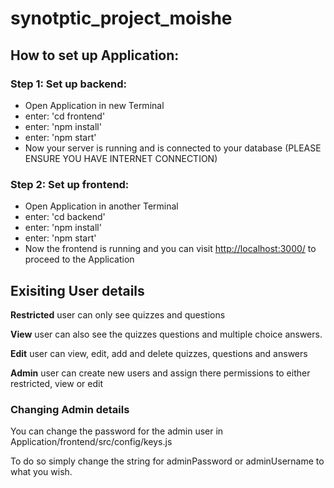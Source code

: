 # synotptic_project_moishe
## How to set up Application:

### Step 1: Set up backend:
-   Open Application in new Terminal
-   enter: 'cd frontend'
-   enter: 'npm install'
-   enter: 'npm start'
-   Now your server is running and is connected to your database (PLEASE ENSURE YOU HAVE INTERNET CONNECTION)

### Step 2: Set up frontend:
-   Open Application in another Terminal
-   enter: 'cd backend'
-   enter: 'npm install'
-   enter: 'npm start'
-   Now the frontend is running and you can visit <http://localhost:3000/> to proceed to the Application

## Exisiting User details
**Restricted** user can only see quizzes and questions

**View** user can also see the quizzes questions and multiple choice answers.

**Edit** user can view, edit, add and delete quizzes, questions and answers

**Admin** user can create new users and assign there permissions to either restricted, view or edit

### Changing Admin details

You can change the password for the admin user in Application/frontend/src/config/keys.js

To do so simply change the string for adminPassword or adminUsername to what you wish.
<script >
  //config/keys.js
module.exports = {
  adminPassword: 'password',
  adminUsername: 'admin'
}
</script>


